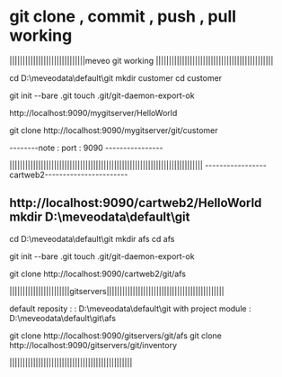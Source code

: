 # git clone , commit , push , pull working 

|||||||||||||||||||||||||||||meveo git working |||||||||||||||||||||||||||||||||||||||||||||

cd D:\meveodata\default\git
mkdir customer
cd customer

git init --bare .git
touch .git/git-daemon-export-ok

http://localhost:9090/mygitserver/HelloWorld

git clone http://localhost:9090/mygitserver/git/customer

--------note : port : 9090 ----------------

||||||||||||||||||||||||||||||||||||||||||||||||||||||||||||||||||||||||||
-----------------cartweb2-----------------------


http://localhost:9090/cartweb2/HelloWorld
mkdir   D:\meveodata\default\git
------------------------------------------------

cd D:\meveodata\default\git
mkdir afs
cd afs


git init --bare .git
touch .git/git-daemon-export-ok

git clone http://localhost:9090/cartweb2/git/afs


|||||||||||||||||||||||gitservers|||||||||||||||||||||||||||||||||||||||||||||

default reposity : :          D:\meveodata\default\git
with project module :         D:\meveodata\default\git\afs


git clone http://localhost:9090/gitservers/git/afs
git clone http://localhost:9090/gitservers/git/inventory

|||||||||||||||||||||||||||||||||||||||||||||||


